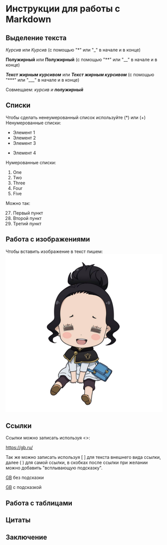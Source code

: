 # Инструкции для работы с Markdown

## Выделение текста

*Курсив* или _Курсив_ (с помощью "*" или "_" в начале и в конце)

**Полужирный** или __Полужирный__ (с помощью "**" или "__" в начале и в конце)

***Текст жирным курсивом*** или ___Текст жирным курсивом___ (с помощью "***" или "___" в начале и в конце)

Совмещаем: _курсив и **полужирный**_ 

## Списки

Чтобы сделать ненеумерованный список используйте (*) или (+)
Ненумерованные списки:

* Элемент 1
* Элемент 2
* Элемент 3
+ Элемент 4

Нумерованные списки:

1. One
2. Two
1. Three
71. Four
1. Five

Можно так:

27. Первый пункт
27. Второй пункт
27. Третий пункт

## Работа с изображениями

Чтобы вставить изображение в текст пишем:
![Hi my name is Charmi](Charmi.jpg)

## Ссылки 

Ссылки можно записать используя <>:

<https://gb.ru/>

Так же можно записать используя [ ] для текста внешнего вида ссылки, далее ( ) для самой ссылки, в скобках после ссылки при желании можно добавить "всплывающую подсказку".

[GB](https://gb.ru/) без подсказки

[GB](https://gb.ru/ "Всплывающая подсказка") с подсказкой

## Работа с таблицами

## Цитаты

## Заключение